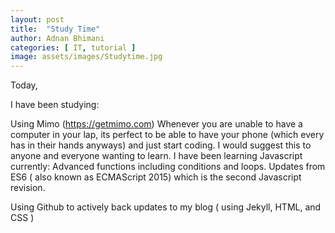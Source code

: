 ```yaml
---
layout: post
title:  "Study Time"
author: Adnan Bhimani
categories: [ IT, tutorial ]
image: assets/images/Studytime.jpg
---
```

Today,

I have been studying:

Using Mimo (https://getmimo.com)
Whenever you are unable to have a computer in your lap, its perfect to be able to have your phone (which every has in their hands anyways) and just start coding. I would suggest this to anyone and everyone wanting to learn. 
I have been learning Javascript currently:
Advanced functions including conditions and loops.
Updates from ES6 ( also known as ECMAScript 2015) which is the second Javascript revision.


Using Github to actively back updates to my blog ( using Jekyll, HTML, and CSS )
